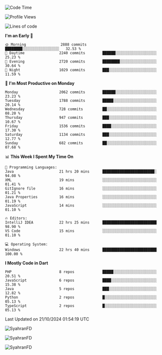 <!--START_SECTION:waka-->
![Code Time](http://img.shields.io/badge/Code%20Time-461%20hrs-blue)

![Profile Views](http://img.shields.io/badge/Profile%20Views-26-blue)

![Lines of code](https://img.shields.io/badge/From%20Hello%20World%20I%27ve%20Written-3.5%20million%20lines%20of%20code-blue)

**I'm an Early 🐤** 

```text
🌞 Morning                2888 commits        ████████░░░░░░░░░░░░░░░░░   32.53 % 
🌆 Daytime                2240 commits        ██████░░░░░░░░░░░░░░░░░░░   25.23 % 
🌃 Evening                2720 commits        ████████░░░░░░░░░░░░░░░░░   30.64 % 
🌙 Night                  1029 commits        ███░░░░░░░░░░░░░░░░░░░░░░   11.59 % 
```
📅 **I'm Most Productive on Monday** 

```text
Monday                   2062 commits        ██████░░░░░░░░░░░░░░░░░░░   23.23 % 
Tuesday                  1788 commits        █████░░░░░░░░░░░░░░░░░░░░   20.14 % 
Wednesday                728 commits         ██░░░░░░░░░░░░░░░░░░░░░░░   08.20 % 
Thursday                 947 commits         ███░░░░░░░░░░░░░░░░░░░░░░   10.67 % 
Friday                   1536 commits        ████░░░░░░░░░░░░░░░░░░░░░   17.30 % 
Saturday                 1134 commits        ███░░░░░░░░░░░░░░░░░░░░░░   12.77 % 
Sunday                   682 commits         ██░░░░░░░░░░░░░░░░░░░░░░░   07.68 % 
```


📊 **This Week I Spent My Time On** 

```text
💬 Programming Languages: 
Java                     21 hrs 20 mins      ████████████████████████░   94.08 % 
XML                      19 mins             ░░░░░░░░░░░░░░░░░░░░░░░░░   01.41 % 
GitIgnore file           16 mins             ░░░░░░░░░░░░░░░░░░░░░░░░░   01.21 % 
Java Properties          16 mins             ░░░░░░░░░░░░░░░░░░░░░░░░░   01.19 % 
JavaScript               14 mins             ░░░░░░░░░░░░░░░░░░░░░░░░░   01.10 % 

🔥 Editors: 
IntelliJ IDEA            22 hrs 25 mins      █████████████████████████   98.90 % 
VS Code                  15 mins             ░░░░░░░░░░░░░░░░░░░░░░░░░   01.10 % 

💻 Operating System: 
Windows                  22 hrs 40 mins      █████████████████████████   100.00 % 
```

**I Mostly Code in Dart** 

```text
PHP                      8 repos             █████░░░░░░░░░░░░░░░░░░░░   20.51 % 
JavaScript               6 repos             ████░░░░░░░░░░░░░░░░░░░░░   15.38 % 
Java                     5 repos             ███░░░░░░░░░░░░░░░░░░░░░░   12.82 % 
Python                   2 repos             █░░░░░░░░░░░░░░░░░░░░░░░░   05.13 % 
TypeScript               2 repos             █░░░░░░░░░░░░░░░░░░░░░░░░   05.13 % 
```




 Last Updated on 21/10/2024 01:54:19 UTC
<!--END_SECTION:waka-->

<p align="left">
  <img src="https://github-readme-stats.vercel.app/api/top-langs?username=SyahranFD&layout=donut&hide=C%2B%2B,CMake,css&show_icons=true&locale=en&&theme=blueberry" alt="SyahranFD" />
</p>

<p align="left">
  <img src="https://github-readme-stats.vercel.app/api?username=SyahranFD&show_icons=true&locale=en&theme=blueberry" alt="SyahranFD" />
</p>

<p align="left">
  <img src="https://streak-stats.demolab.com/?user=SyahranFD&theme=blueberry" alt="SyahranFD"/>
</p>
